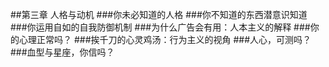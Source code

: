 ##第三章  人格与动机
###你未必知道的人格
###你不知道的东西潜意识知道
###你运用自如的自我防御机制
###为什么广告会有用：人本主义的解释
###你的心理正常吗？
###挨千刀的心灵鸡汤：行为主义的视角
###人心，可测吗？
###血型与星座，你信吗？